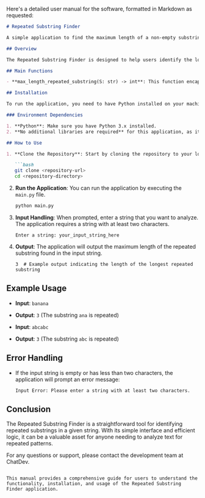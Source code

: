 Here's a detailed user manual for the software, formatted in Markdown as requested:

```markdown
# Repeated Substring Finder

A simple application to find the maximum length of a non-empty substring that occurs twice or more in a given string.

## Overview

The Repeated Substring Finder is designed to help users identify the longest repeated substring within a string input. This application is particularly useful for text analysis, data processing, and other scenarios where substring repetition is relevant.

## Main Functions

- **max_length_repeated_substring(S: str) -> int**: This function encapsulates the logic for finding the maximum length of a non-empty substring that occurs twice or more in the input string `S`. It returns the length of the longest repeated substring.

## Installation

To run the application, you need to have Python installed on your machine. You can download Python from [python.org](https://www.python.org/downloads/).

### Environment Dependencies

1. **Python**: Make sure you have Python 3.x installed.
2. **No additional libraries are required** for this application, as it uses built-in Python functionality.

## How to Use

1. **Clone the Repository**: Start by cloning the repository to your local machine.

   ```bash
   git clone <repository-url>
   cd <repository-directory>
   ```

2. **Run the Application**: You can run the application by executing the `main.py` file.

   ```bash
   python main.py
   ```

3. **Input Handling**: When prompted, enter a string that you want to analyze. The application requires a string with at least two characters.

   ```
   Enter a string: your_input_string_here
   ```

4. **Output**: The application will output the maximum length of the repeated substring found in the input string.

   ```
   3  # Example output indicating the length of the longest repeated substring
   ```

## Example Usage

- **Input**: `banana`
- **Output**: `3` (The substring `ana` is repeated)

- **Input**: `abcabc`
- **Output**: `3` (The substring `abc` is repeated)

## Error Handling

- If the input string is empty or has less than two characters, the application will prompt an error message:

   ```
   Input Error: Please enter a string with at least two characters.
   ```

## Conclusion

The Repeated Substring Finder is a straightforward tool for identifying repeated substrings in a given string. With its simple interface and efficient logic, it can be a valuable asset for anyone needing to analyze text for repeated patterns.

For any questions or support, please contact the development team at ChatDev.
```

This manual provides a comprehensive guide for users to understand the functionality, installation, and usage of the Repeated Substring Finder application.